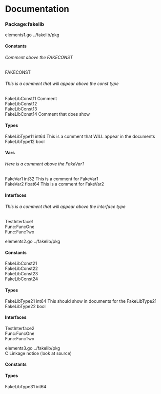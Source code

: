 # Documentation  
  
### Package:fakelib  
elements1.go ../fakelib/pkg  
#### Constants  
  
###### Comment above the FAKECONST  
FAKECONST   
  
######  This is a comment that will appear above the const type  
FakeLibConst11  Comment  
FakeLibConst12   
FakeLibConst13   
FakeLibConst14 Comment that does show  
#### Types  
FakeLibType11 int64  This is a comment that WILL appear in the documents  
FakeLibType12 bool   
#### Vars  
###### Here is a comment above the FakeVar1  
FakeVar1 int32 This is a comment for FakeVar1  
FakeVar2 float64 This is a comment for FakeVar2  
#### Interfaces  
######  This is a comment that will appear above the interface type  
TestInterface1  
Func:FuncOne  
Func:FuncTwo  
  
elements2.go ../fakelib/pkg  
#### Constants  
  
FakeLibConst21   
FakeLibConst22   
FakeLibConst23   
FakeLibConst24   
#### Types  
FakeLibType21 int64 This should show in documents for the FakeLibType21  
FakeLibType22 bool   
#### Interfaces  
TestInterface2  
Func:FuncOne  
Func:FuncTwo  
  
elements3.go ../fakelib/pkg  
C Linkage notice (look at source)  
#### Constants  
#### Types  
FakeLibType31 int64   
  
